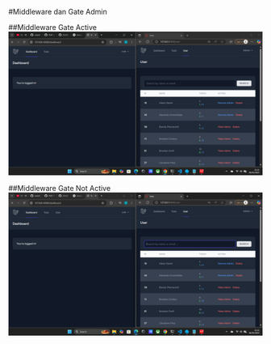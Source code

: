 #Middleware dan Gate Admin

##Middleware Gate Active
![Middleware Gate Active](screenshoot/tugas7/active.png)

##Middleware Gate Not Active
![Middleware Gate Active](screenshoot/tugas7/not_active.png)